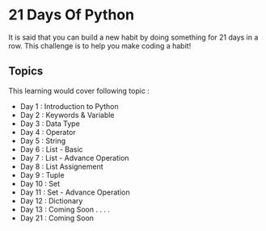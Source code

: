 
# 21 Days Of Python

It is said that you can build a new habit by doing something for 21 days in a row. This challenge is to help you make coding a habit!




## Topics

This learning would cover following topic :

- Day 1  : Introduction to Python
- Day 2  : Keywords & Variable
- Day 3  : Data Type
- Day 4  : Operator
- Day 5  : String
- Day 6  : List - Basic
- Day 7  : List - Advance Operation
- Day 8  : List Assignement
- Day 9  : Tuple
- Day 10  : Set
- Day 11 : Set - Advance Operation
- Day 12 : Dictionary
- Day 13 : Coming Soon
     .
     .
     .
     .
- Day 21 : Coming Soon     


